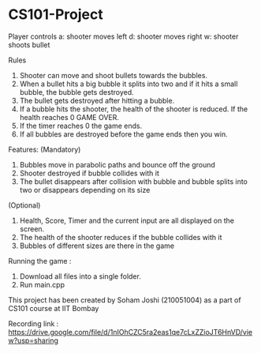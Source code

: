 # CS101-Project
Player controls
a: shooter moves left
d: shooter moves right
w: shooter shoots bullet

Rules

1. Shooter can move and shoot bullets towards the bubbles.
2. When a bullet hits a big bubble it splits into two and if it hits a small bubble, the bubble gets destroyed.
3. The bullet gets destroyed after hitting a bubble.
4. If a bubble hits the shooter, the health of the shooter is reduced. If the health reaches 0 GAME OVER.
5. If the timer reaches 0 the game ends.
6. If all bubbles are destroyed before the game ends then you win.

Features:
(Mandatory)
1. Bubbles move in parabolic paths and bounce off the ground
2. Shooter destroyed if bubble collides with it
3. The bullet disappears after collision with bubble and bubble splits into two or disappears depending on its size

(Optional)
1. Health, Score, Timer and the current input are all displayed on the screen.
2. The health of the shooter reduces if the bubble collides with it
3. Bubbles of different sizes are there in the game

Running the game :

1. Download all files into a single folder.
2. Run main.cpp

This project has been created by Soham Joshi (210051004) as a part of CS101 course at IIT Bombay

Recording link : https://drive.google.com/file/d/1nIOhCZC5ra2eas1qe7cLxZZioJT6HnVD/view?usp=sharing
